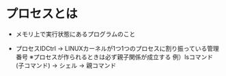 # プロセスとは
- メモリ上で実行状態にあるプログラムのこと
  
- プロセスIDCtrl → LINUXカーネルが1つ1つのプロセスに割り振っている管理番号
      ※プロセスが作られるときは必ず親子関係が成立する
      例）lsコマンド(子コマンド) → シェル → 親コマンド
